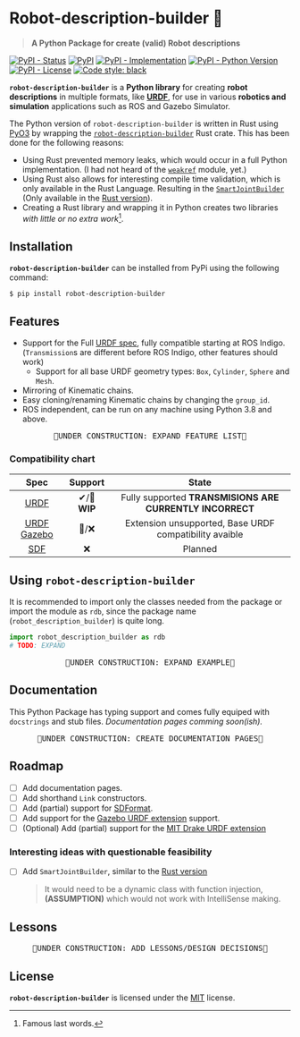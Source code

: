 # Robot-description-builder 🐍
> **A Python Package for create (valid) Robot descriptions**

[![PyPI - Status](https://img.shields.io/pypi/status/robot-description-builder)](https://github.com/SuperJappie08/robot-description-builder/blob/master/robot-description-builder-py/README.md)
[![PyPI](https://img.shields.io/pypi/v/robot-description-builder)](https://pypi.org/project/robot-description-builder/)
[![PyPI - Implementation](https://img.shields.io/pypi/implementation/robot-description-builder)](https://pypi.org/project/robot-description-builder/)
[![PyPI - Python Version](https://img.shields.io/pypi/pyversions/robot-description-builder)](https://pypi.org/project/robot-description-builder/)
[![PyPI - License](https://img.shields.io/pypi/l/robot-description-builder)](https://github.com/SuperJappie08/robot-description-builder/blob/master/robot-description-builder-py/LICENSE)
[![Code style: black](https://img.shields.io/badge/code%20style-black-000000.svg)](https://github.com/psf/black)
<!-- [![Imports: isort](https://img.shields.io/badge/%20imports-isort-%231674b1?style=flat&labelColor=ef8336)](https://pycqa.github.io/isort/) -->

<!-- Robot-description-builder -->
<b title="Robot-description-builder for Python 🐍">`robot-description-builder`</b> is a <b title="written in Rust 🦀">Python library</b> for creating **robot descriptions** in multiple formats, like **[URDF](http://wiki.ros.org/urdf)**, for use in various **robotics and simulation** applications such as ROS and Gazebo Simulator.

<!-- ADD SOMETHING ABOUT BEING WRITTEN IN RUST -->
The <span title="robot-description-builder for Python 🐍">Python version of `robot-description-builder`</span> is written in <span title="Rust 🦀">Rust</span> using [PyO3](https://github.com/PyO3/pyo3) by wrapping the <a href="https://crates.io/crates/robot-description-builder" title="robot-description-builder for Rust 🦀">`robot-description-builder`</a> Rust crate. This has been done for the following reasons:
- Using <span title="Rust 🦀">Rust</span> prevented memory leaks, which would occur in a full <span title="Python 🐍">Python</span> implementation. (I had not heard of the [`weakref`](https://docs.python.org/3/library/weakref.html) module, yet.)
- Using <span title="Rust 🦀">Rust</span> also allows for interesting compile time validation, which is only available in the <span title="Rust 🦀">Rust</span> Language. Resulting in the [`SmartJointBuilder`](https://docs.rs/robot-description-builder/latest/robot_description_builder/struct.SmartJointBuilder.html) (Only available in the <a href="https://crates.io/crates/robot-description-builder" title="robot-description-builder for Rust 🦀">Rust version</a>).
- Creating a <span title="Rust 🦀">Rust</span> library and wrapping it in <span title="Python 🐍">Python</span> creates two libraries *with little or no extra work*[^1].
<!-- - Creating a <span title="Rust 🦀">Rust</span> and wrapping it for <span title="Python 🐍">Python</span>, creates two libraries with little to no extra effort[^1]. -->

[^1]: Famous last words.
<!-- ADD SOMETHING ABOUT ABRV> to rdb -->

## Installation
<b title="Robot-description-builder for Python 🐍">`robot-description-builder`</b> can be installed from PyPi using the following command:
```
$ pip install robot-description-builder
```

## Features
- Support for the Full [URDF spec](http://wiki.ros.org/urdf/XML), fully compatible starting at ROS Indigo. (`Transmission`s are different before ROS Indigo, other features should work)
  - Support for all base URDF geometry types: `Box`, `Cylinder`, `Sphere` and `Mesh`.
- Mirroring of Kinematic chains.
- Easy cloning/renaming Kinematic chains by changing the `group_id`.
- ROS independent, can be run on any machine using Python 3.8 and above.
<!-- TODO: EXPAND FEATURE LIST -->
<pre align="center">🚧UNDER CONSTRUCTION: EXPAND FEATURE LIST🚧</pre>

### Compatibility chart
<!-- COMPATIBILTY CHART FORMAT? -->
| Spec | Support | State |
|:----:|:-------:|:-----:|
| [URDF](http://wiki.ros.org/urdf) | ✔/🔩 **WIP** | Fully supported **TRANSMISIONS ARE CURRENTLY INCORRECT** |
| [URDF Gazebo](http://sdformat.org/tutorials?tut=sdformat_urdf_extensions&cat=specification&) | 🔩/❌ | Extension unsupported, Base URDF compatibility avaible |
| [SDF](http://sdformat.org/) | ❌ | Planned |

## Using <b title="robot-description-builder for Python 🐍">`robot-description-builder`</b>
<!--TODO: REWRITE FIRST SENTENCE-->
It is recommended to import only the classes needed from the package or import the module as `rdb`, since the package name (<span title="robot-description-builder for Python 🐍">`robot_description_builder`</span>) is quite long.
<!-- TODO: An example -->
```python
import robot_description_builder as rdb
# TODO: EXPAND
```
<pre align="center">🚧UNDER CONSTRUCTION: EXPAND EXAMPLE🚧</pre>

## Documentation
This <span title="🐍📦">Python Package</span> has typing support and comes fully equiped with `docstrings` and stub files. *Documentation pages comming soon(ish).*
<!-- TODO: Link to docs -->
<pre align="center">🚧UNDER CONSTRUCTION: CREATE DOCUMENTATION PAGES🚧</pre>


## Roadmap
- [ ] Add documentation pages.
- [ ] Add shorthand `Link` constructors.
- [ ] Add (partial) support for [SDFormat](http://sdformat.org/).
- [ ] Add support for the [Gazebo URDF extension](http://sdformat.org/tutorials?tut=sdformat_urdf_extensions&cat=specification&) support.
- [ ] \(Optional\) Add (partial) support for the [MIT Drake URDF extension](https://drake.mit.edu/doxygen_cxx/group__multibody__parsing.html#multibody_parsing_drake_extensions)

### Interesting ideas with questionable feasibility
- [ ] Add `SmartJointBuilder`, similar to the [Rust version](https://github.com/SuperJappie08/robot-description-builder/blob/master/robot-description-builder/README.md)
  > It would need to be a dynamic class with function injection, <b>(ASSUMPTION)</b> which would not work with IntelliSense making.

## Lessons
<!-- TODO: Add Lessons/Design Decisions -->
<pre align="center">🚧UNDER CONSTRUCTION: ADD LESSONS/DESIGN DECISIONS🚧</pre>

## License
<!-- Robot-description-builder <sup>(for Python)</sup> is licensed under the [MIT](./LICENSE) license. -->
<b title="Robot-description-builder for Python 🐍">`robot-description-builder`</b> is licensed under the [MIT](LICENSE) license.